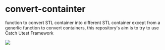 # convert-containter
function to convert STL container into different STL container
except from a generlic function to convert containers, this repository's aim is to try to use Catch Utest Framework


<a href="https://github.com/ScarletOne/convert-containter"><img src="https://github.com/ScarletOne/convert-containter#" /></a>
